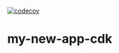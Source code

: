 [![codecov](https://codecov.io/gh/time-loop/WRITEME/branch/main/graph/badge.svg?token=WRITEME)](https://codecov.io/gh/time-loop/WRITEME)

# my-new-app-cdk
